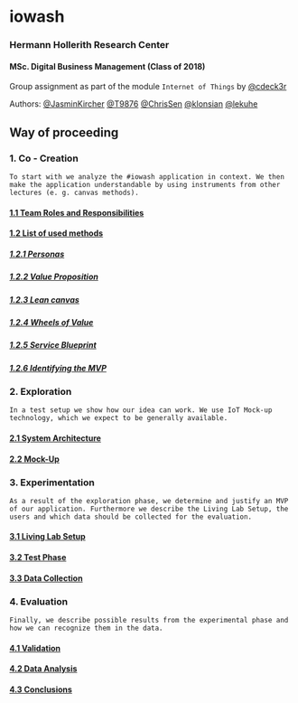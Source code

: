# iowash
### Hermann Hollerith Research Center  
#### MSc. Digital Business Management (Class of 2018) 
Group assignment as part of the module `Internet of Things` by [@cdeck3r](https://github.com/cdeck3r)  
  
Authors: [@JasminKircher](https://github.com/JasminKircher) [@T9876](https://github.com/T9876) [@ChrisSen](https://github.com/ChrisSen) [@klonsian](https://github.com/klonsian) [@lekuhe](https://github.com/lekuhe)

## Way of proceeding
### 1. Co - Creation

`To start with we analyze the #iowash application in context. We then make the application understandable by using instruments from other lectures (e. g. canvas methods).`

#### [1.1 Team Roles and Responsibilities](https://github.com/hhzsmartlab/iowash/blob/master/01_Co-Creation/1.1_Team.md)
  
#### [1.2 List of used methods](https://github.com/hhzsmartlab/iowash/blob/master/01_Co-Creation/1.2_Methods.md)
  
##### [1.2.1 Personas](https://github.com/hhzsmartlab/iowash/blob/master/01_Co-Creation/1.2_Methods.md#personas)
##### [1.2.2 Value Proposition](https://github.com/hhzsmartlab/iowash/blob/master/01_Co-Creation/1.2_Methods.md#value-proposition)
##### [1.2.3 Lean canvas](https://github.com/hhzsmartlab/iowash/blob/master/01_Co-Creation/1.2_Methods.md#lean-canvas)
##### [1.2.4 Wheels of Value](https://github.com/hhzsmartlab/iowash/blob/master/01_Co-Creation/1.2_Methods.md#wheels-of-value)
##### [1.2.5 Service Blueprint](https://github.com/hhzsmartlab/iowash/blob/master/01_Co-Creation/1.2_Methods.md#service-blueprint)
##### [1.2.6 Identifying the MVP](https://github.com/hhzsmartlab/iowash/blob/master/01_Co-Creation/1.2_Methods.md#identifying-the-mvp)
    
### 2. Exploration
`In a test setup we show how our idea can work. We use IoT Mock-up technology, which we expect to be generally available.`

#### [2.1 System Architecture](https://github.com/hhzsmartlab/iowash/blob/master/02_Exploration/2.1_System%20Architecture.md)
#### [2.2 Mock-Up](https://github.com/hhzsmartlab/iowash/blob/master/02_Exploration/1.2_Mock-Up.md)

### 3. Experimentation
`As a result of the exploration phase, we determine and justify an MVP of our application. Furthermore we describe the Living Lab Setup, the users and which data should be collected for the evaluation.`

#### [3.1 Living Lab Setup](https://github.com/hhzsmartlab/iowash/blob/master/03_Experimentation/3.1_Living-Lab-Setup.md)
#### [3.2 Test Phase](https://github.com/hhzsmartlab/iowash/blob/master/03_Experimentation/3.2_Test-Phase.md)
#### [3.3 Data Collection](https://github.com/hhzsmartlab/iowash/blob/master/03_Experimentation/3.3_Data-Collection.md)

### 4. Evaluation
`Finally, we describe possible results from the experimental phase and how we can recognize them in the data.`

#### [4.1 Validation](https://github.com/hhzsmartlab/iowash/blob/master/04_Evaluation/4.1_Validation.md)
#### [4.2 Data Analysis](https://github.com/hhzsmartlab/iowash/blob/master/04_Evaluation/4.2_Data-Analysis.md)
#### [4.3 Conclusions](https://github.com/hhzsmartlab/iowash/blob/master/04_Evaluation/4.3_Conclusions.md)
